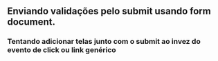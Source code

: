 ## Enviando validações pelo submit usando form document.

### Tentando adicionar telas junto com o submit ao invez do evento de click ou link genérico
